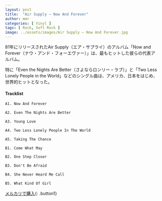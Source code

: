 ```yaml
---
layout: post
title:  "Air Supply – Now And Forever"
author: mmr
categories: [ Vinyl ]
tags: [ Rock, Soft Rock ]
image: ../assets/images/Air Supply – Now And Forever.jpg
---
```


81年にリリースされたAir Supply（エア・サプライ）のアルバム「Now and Forever（ナウ・アンド・フォーエヴァー）」は、最もヒットした彼らの代表アルバム。

特に「Even the Nights Are Better（さよならロンリー・ラブ）」と「Two Less Lonely People in the World」などのシングル曲は、アメリカ、日本をはじめ、世界的ヒットとなった。

#### Tracklist
```md
A1. Now And Forever

A2. Even The Nights Are Better

A3. Young Love

A4. Two Less Lonely People In The World

A5. Taking The Chance

B1. Come What May

B2. One Step Closer

B3. Don't Be Afraid

B4. She Never Heard Me Call

B5. What Kind Of Girl
```

[メルカリで購入](https://jp.mercari.com/item/m66371881166){: .button1}

